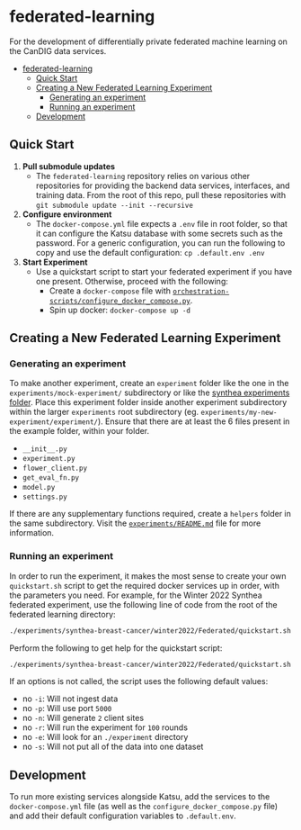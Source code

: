# federated-learning
For the development of differentially private federated machine learning on the CanDIG data services.

<!-- @import "[TOC]" {cmd="toc" depthFrom=1 depthTo=6 orderedList=false} -->

<!-- code_chunk_output -->

- [federated-learning](#federated-learning)
  - [Quick Start](#quick-start)
  - [Creating a New Federated Learning Experiment](#creating-a-new-federated-learning-experiment)
    - [Generating an experiment](#generating-an-experiment)
    - [Running an experiment](#running-an-experiment)
  - [Development](#development)

<!-- /code_chunk_output -->

## Quick Start

1. **Pull submodule updates**
    - The `federated-learning` repository relies on various other repositories for providing the backend data services, interfaces, and training data. From the root of this repo, pull these repositories with `git submodule update --init --recursive`
2. **Configure environment**
    - The `docker-compose.yml` file expects a `.env` file in root folder, so that it can configure the Katsu database with some secrets such as the password. For a generic configuration, you can run the following to copy and use the default configuration: `cp .default.env .env`
3. **Start Experiment**
    - Use a quickstart script to start your federated experiment if you have one present. Otherwise, proceed with the following:
        - Create a `docker-compose` file with [`orchestration-scripts/configure_docker_compose.py`](orchestration-scripts/configure_docker_compose.py).
        - Spin up docker: `docker-compose up -d`

## Creating a New Federated Learning Experiment

### Generating an experiment

To make another experiment, create an `experiment` folder like the one in the `experiments/mock-experiment/` subdirectory or like the [synthea experiments folder](https://github.com/CanDIG/federated-learning/tree/DIG-807-Injected-Experiments/experiments/mock-experiment). Place this experiment folder inside another experiment subdirectory within the larger `experiments` root subdirectory (eg. `experiments/my-new-experiment/experiment/`). 
Ensure that there are at least the 6 files present in the example folder, within your folder.
- `__init__.py`
- `experiment.py`
- `flower_client.py`
- `get_eval_fn.py`
- `model.py`
- `settings.py`

If there are any supplementary functions required, create a `helpers` folder in the same subdirectory. Visit the [`experiments/README.md`](experiments/README.md) file for more information.

### Running an experiment

In order to run the experiment, it makes the most sense to create your own `quickstart.sh` script to get the required docker services up in order, with the parameters you need. For example, for the Winter 2022 Synthea federated experiment, use the following line of code from the root of the federated learning directory:

```bash
./experiments/synthea-breast-cancer/winter2022/Federated/quickstart.sh -i <INGEST-PATH> -p <PORT> -n <SITES> -r <ROUNDS> -e <PATH-TO-EXPERIMENTS-DIRECTORY>
```

Perform the following to get help for the quickstart script:

```bash
./experiments/synthea-breast-cancer/winter2022/Federated/quickstart.sh -h
```

If an options is not called, the script uses the following default values:
- no `-i`: Will not ingest data
- no `-p`: Will use port `5000`
- no `-n`: Will generate `2` client sites
- no `-r`: Will run the experiment for `100` rounds
- no `-e`: Will look for an `./experiment` directory
- no `-s`: Will not put all of the data into one dataset

## Development

To run more existing services alongside Katsu, add the services to the `docker-compose.yml` file (as well as the `configure_docker_compose.py` file) and add their default configuration variables to `.default.env`.
